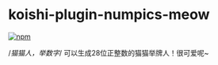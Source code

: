 # koishi-plugin-numpics-meow

[![npm](https://img.shields.io/npm/v/koishi-plugin-numpics-meow?style=flat-square)](https://www.npmjs.com/package/koishi-plugin-numpics-meow)

/*猫猫人，举数字*/ 可以生成28位正整数的猫猫举牌人！很可爱呢~
